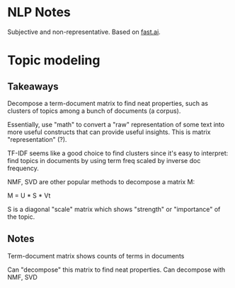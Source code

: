 # NLP Notes

Subjective and non-representative. Based on
[fast.ai](https://www.fast.ai/2019/07/08/fastai-nlp/).

# Topic modeling

## Takeaways

Decompose a term-document matrix to find neat properties, such as clusters of
topics among a bunch of documents (a corpus).

Essentially, use "math" to convert a "raw" representation of some text into
more useful constructs that can provide useful insights. This is matrix
"representation" (?).

TF-IDF seems like a good choice to find clusters since it's easy to interpret:
find topics in documents by using term freq scaled by inverse doc frequency.

NMF, SVD are other popular methods to decompose a matrix M:

M = U * S * Vt

S is a diagonal "scale" matrix which shows "strength" or "importance" of the
topic.

## Notes

Term-document matrix shows counts of terms in documents

Can "decompose" this matrix to find neat properties. Can decompose with NMF, SVD
